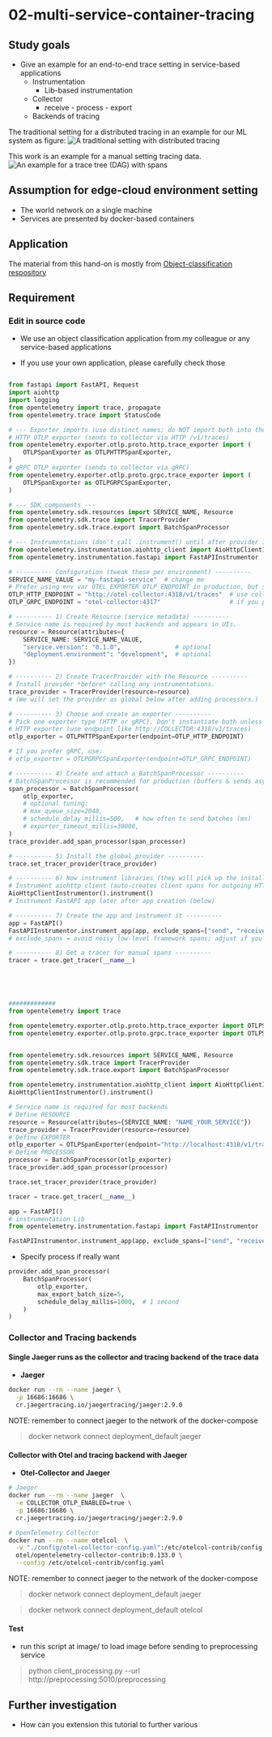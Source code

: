 # 02-multi-service-container-tracing

## Study goals
- Give an example for an end-to-end trace setting in service-based applications
  - Instrumentation
    - Lib-based instrumentation
  - Collector
    - receive - process - export
  - Backends of tracing

The traditional setting for a distributed tracing in an example for our ML system as figure:
![A traditional setting with distributed tracing](doc/img/traditional_tracing_sys.png)

This work is an example for a manual setting tracing data.
![An example for a trace tree (DAG) with spans](doc/img/trace_spans.png)

## Assumption for edge-cloud environment setting
- The world network on a single machine
- Services are presented by docker-based containers

## Application
The material from this hand-on is mostly from [Object-classification respository](https://github.com/rdsea/object_classification_v2.git)

## Requirement

### Edit in source code
- We use an object classification application from my colleague or any service-based applications 

- If you use your own application, please carefully check those 
```python

from fastapi import FastAPI, Request
import aiohttp
import logging
from opentelemetry import trace, propagate
from opentelemetry.trace import StatusCode

# --- Exporter imports (use distinct names; do NOT import both into the same name) ---
# HTTP OTLP exporter (sends to collector via HTTP /v1/traces)
from opentelemetry.exporter.otlp.proto.http.trace_exporter import (
    OTLPSpanExporter as OTLPHTTPSpanExporter,
)
# gRPC OTLP exporter (sends to collector via gRPC)
from opentelemetry.exporter.otlp.proto.grpc.trace_exporter import (
    OTLPSpanExporter as OTLPGRPCSpanExporter,
)

# --- SDK components ---
from opentelemetry.sdk.resources import SERVICE_NAME, Resource
from opentelemetry.sdk.trace import TracerProvider
from opentelemetry.sdk.trace.export import BatchSpanProcessor

# --- Instrumentations (don't call .instrument() until after provider installed) ---
from opentelemetry.instrumentation.aiohttp_client import AioHttpClientInstrumentor
from opentelemetry.instrumentation.fastapi import FastAPIInstrumentor

# ---------- Configuration (tweak these per environment) ----------
SERVICE_NAME_VALUE = "my-fastapi-service"  # change me
# Prefer using env var OTEL_EXPORTER_OTLP_ENDPOINT in production, but show inline here:
OTLP_HTTP_ENDPOINT = "http://otel-collector:4318/v1/traces"  # use collector host in your network
OTLP_GRPC_ENDPOINT = "otel-collector:4317"                   # if you prefer gRPC

# ---------- 1) Create Resource (service metadata) ----------
# Service name is required by most backends and appears in UIs.
resource = Resource(attributes={
    SERVICE_NAME: SERVICE_NAME_VALUE,
    "service.version": "0.1.0",               # optional
    "deployment.environment": "development",  # optional
})

# ---------- 2) Create TracerProvider with the Resource ----------
# Install provider *before* calling any instrumentations.
trace_provider = TracerProvider(resource=resource)
# (We will set the provider as global below after adding processors.)

# ---------- 3) Choose and create an exporter ----------
# Pick one exporter type (HTTP or gRPC). Don't instantiate both unless you know what you're doing.
# HTTP exporter (use endpoint like http://COLLECTOR:4318/v1/traces)
otlp_exporter = OTLPHTTPSpanExporter(endpoint=OTLP_HTTP_ENDPOINT)

# If you prefer gRPC, use:
# otlp_exporter = OTLPGRPCSpanExporter(endpoint=OTLP_GRPC_ENDPOINT)

# ---------- 4) Create and attach a BatchSpanProcessor ----------
# BatchSpanProcessor is recommended for production (buffers & sends asynchronously).
span_processor = BatchSpanProcessor(
    otlp_exporter,
    # optional tuning:
    # max_queue_size=2048,
    # schedule_delay_millis=500,   # how often to send batches (ms)
    # exporter_timeout_millis=30000,
)
trace_provider.add_span_processor(span_processor)

# ---------- 5) Install the global provider ----------
trace.set_tracer_provider(trace_provider)

# ---------- 6) Now instrument libraries (they will pick up the installed provider) ----------
# Instrument aiohttp client (auto-creates client spans for outgoing HTTP calls)
AioHttpClientInstrumentor().instrument()
# Instrument FastAPI app later after app creation (below)

# ---------- 7) Create the app and instrument it ----------
app = FastAPI()
FastAPIInstrumentor.instrument_app(app, exclude_spans=["send", "receive"])
# exclude_spans = avoid noisy low-level framework spans; adjust if you want more detail

# ---------- 8) Get a tracer for manual spans ----------
tracer = trace.get_tracer(__name__)





############# 
from opentelemetry import trace

from opentelemetry.exporter.otlp.proto.http.trace_exporter import OTLPSpanExporter
from opentelemetry.exporter.otlp.proto.grpc.trace_exporter import OTLPSpanExporter


from opentelemetry.sdk.resources import SERVICE_NAME, Resource
from opentelemetry.sdk.trace import TracerProvider
from opentelemetry.sdk.trace.export import BatchSpanProcessor

from opentelemetry.instrumentation.aiohttp_client import AioHttpClientInstrumentor
AioHttpClientInstrumentor().instrument()

# Service name is required for most backends
# Define RESOURCE
resource = Resource(attributes={SERVICE_NAME: "NAME_YOUR_SERVICE"})
trace_provider = TracerProvider(resource=resource)
# Define EXPORTER
otlp_exporter = OTLPSpanExporter(endpoint="http://localhost:4318/v1/traces")
# Define PROCESSOR
processor = BatchSpanProcessor(otlp_exporter)
trace_provider.add_span_processor(processor)

trace.set_tracer_provider(trace_provider)

tracer = trace.get_tracer(__name__)

app = FastAPI()
# instrumentation Lib
from opentelemetry.instrumentation.fastapi import FastAPIInstrumentor

FastAPIInstrumentor.instrument_app(app, exclude_spans=["send", "receive"])
```

- Specify process if really want
```python
provider.add_span_processor(
    BatchSpanProcessor(
        otlp_exporter,
        max_export_batch_size=5,
        schedule_delay_millis=1000,  # 1 second
    )
)

```

### Collector and Tracing backends

#### Single Jaeger runs as the collector and tracing backend of the trace data
- **Jaeger**
```bash
docker run --rm --name jaeger \
  -p 16686:16686 \
  cr.jaegertracing.io/jaegertracing/jaeger:2.9.0
```

<!-- NOTE: --> NOTE: remember to connect jaeger to the network of the docker-compose 
> docker network connect deployment_default jaeger

#### Collector with Otel and tracing backend with Jaeger
- **Otel-Collector and Jaeger**

```bash
# Jaeger
docker run --rm --name jaeger  \
  -e COLLECTOR_OTLP_ENABLED=true \
  -p 16686:16686 \
  cr.jaegertracing.io/jaegertracing/jaeger:2.9.0

# OpenTelemetry Collector
docker run --rm --name otelcol  \
  -v "./config/otel-collector-config.yaml":/etc/otelcol-contrib/config.yaml \
  otel/opentelemetry-collector-contrib:0.133.0 \
  --config /etc/otelcol-contrib/config.yaml

```
<!-- NOTE: --> NOTE: remember to connect jaeger to the network of the docker-compose 
> docker network connect deployment_default jaeger

> docker network connect deployment_default otelcol

#### Test
- run this script at image/ to load image before sending to preprocessing service

> python client_processing.py --url http://preprocessing:5010/preprocessing

## Further investigation
- How can you extension this tutorial to further various 

